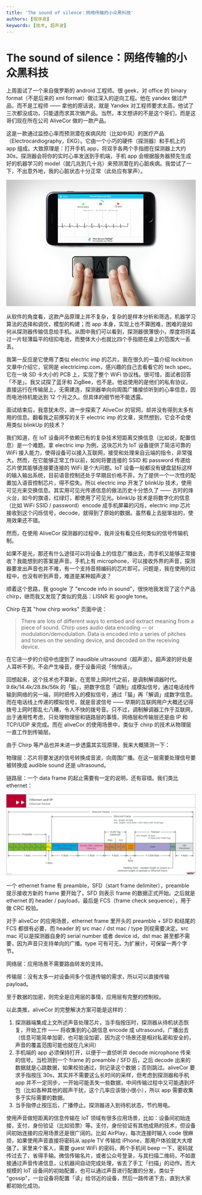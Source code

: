 ```yaml
---
title: 'The sound of silence：网络传输的小众黑科技'
authors: [程序君]
keywords: [技术, 超声波]
---
```


# The sound of silence：网络传输的小众黑科技

上周面试了一个来自俄罗斯的 android 工程师。很 geek，对 office 的 binary format（不是后来的 xml format）做过深入的逆向工程。他在 yandex 做过产品，而不是工程师 —— 拿他的原话说，就是 Yandex 对工程师要求太高，他试了三次都没成功，只能退而求其次做产品。当然，本文想讲的不是这个哥们，而是这哥们现在所在公司 AliveCor 做的一款产品。

这是一款通过监控心率而预测潜在疾病风险（比如中风）的医疗产品（Electrocardiography，EKG）。它由一个小巧的硬件（探测器）和手机上的 app 组成。大致原理是：打开手机 app，将双手各两个手指摁在探测器上大约 30s，探测器会将你的实时心率发送到手机端，手机 app 会根据服务器预先生成好的机器学习的 model（就几兆到几十兆）来预测潜在的心脏疾病。我尝试了一下，不出意外地，我的心脏状态十分正常（此处应有掌声）。

![](assets/kardia-2.jpg)

从软件的角度看，这款产品原理上并不复杂，复杂的是样本分析和筛选，机器学习算法的选择和调优，模型的构建；而 app 本身，实现上也不算困难，困难的是如何从探测器传输信息给手机。从图中我们可以看到，探测器很薄很小，厚度将将盖过一片轻薄扁平的纽扣电池，而整体大小也就比四个手指摁在桌上的范围大一丢丢。

我第一反应是它使用了类似 electric imp 的芯片。我在很久的一篇介绍 lockitron 文章中介绍它，官网是 electricimp.com，感兴趣的自己去看看它的 tech spec。它在一块 SD 卡大小的 PCB 上，实现了整个 WiFi 协议栈。很可惜，面试者回答「不是」。我又试探了蓝牙和 ZigBee，也不是。他说使用的是他们的私有协议，直接运行在传输层上，无需建连，探测器单向向周围广播接侦听到的心率信息，因而电池待机能达到 12 个月之久。但具体的细节他不能透露。

面试结束后，我意犹未尽，进一步探索了 AliveCor 的官网，却并没有得到太多有用的信息。翻看我之前撰写的关于 electric imp 的文章，突然想到，它会不会使用类似 blinkUp 的技术？

我们知道，在 IoT 设备间不依赖已有的复杂技术短距离交换信息（比如说，配置信息）是一个难题。拿 electric imp 为例，这块芯片为 IoT 设备提供了简洁可靠的 WiFi 接入能力，使得设备可以接入互联网，接受和处理来自云端的指令，非常强大。然而，在它能够正常工作以前，如何将要连接的 SSID 和 password 传递给芯片使其能够连接要连接的 WiFi 是个大问题。IoT 设备一般都没有键盘鼠标这样的输入输出系统，目前语音控制还处于早期且价格不菲，为了提供一个一次性的配置加入语音控制芯片，得不偿失。所以 electric imp 开发了 blinkUp 技术，使用可见光来交换信息。其实用可见光传递信息的做法历史十分悠久了 —— 古时的烽火台，如今的旗语，红绿灯，都使用了可见光。blinkUp 技术是将数字化的信息（比如 WiFi SSID / password）encode 成手机屏幕的闪烁，electric imp 芯片接收到这个闪烁信号，decode，就得到了原始的数据。虽然看上去挺笨拙的，使用效果还不错。

然而，在使用 AliveCor 探测器的过程中，我并没有看见任何类似的信号传输机制。

如果不是光，那还有什么途径可以将设备上的信息广播出去，而手机又能够正常接收？我能想到的答案是声音。手机上有 microphone，可以接收外界的声音，探测器要发出声音也并不难，有一个支持音频编码的芯片即可。问题是，我在使用的过程中，也没有听到声音，难道是某种超声波？

顺着这个思路，我 google 了 "encode info in sound"，很快地我发现了这个产品 chirp，继而我又发现了类似的竞品：LISNR 和 google tone。

Chirp 在其 "how chirp works" 页面中说：

> There are lots of different ways to embed and extract meaning from a piece of sound. Chirp uses audio data encoding — or modulation/demodulation. Data is encoded into a series of pitches and tones on the sending device, and decoded on the receiving device.

在它进一步的介绍中也提到了 inaudible ultrasound（超声波）。超声波的好处是人耳听不到，不会产生噪音，便于设备间说「悄悄话」。

回想起来，这个技术也不算新，在宽带上网时代之前，是调制解调器时代。9.6k/14.4k/28.8k/56k 的「猫」，把数字信息「调制」成模拟信号，通过电话线传输到网络的另一端，同时把传入的模拟信号，通过「猫」再「解调」成数字信息。而在电话线上传递的模拟信号，就是音波信号 —— 早期的互联网用户大概还记得拨号上网时那乱七八糟，令人不快的拨号音。只不过，调制解调器工作于互联网，出于通用性考虑，只处理物理层和链路层的事情，网络层和传输层还是由 IP 和 TCP/UDP 来完成。而在 aliveCor 的使用场景中，类似于 chirp 的技术从物理层一直工作到传输层。

由于 Chirp 等产品也并未进一步透露其实现原理，我来大概猜测一下：

物理层：芯片将要发送的信号转换成音波，向周围广播。在这一层需要处理信号要被转换成 audible sound 还是 ultrasound。

链路层：一个 data frame 的起止需要有一定的说明，还有容错。我们类比 ethernet：

![](assets/ethernet_pkt.png)

一个 ethernet frame 有 preamble，SFD（start frame delimiter），preamble 提示接收方新的 frame 要开始了，SFD 则表示 frame 的数据正式开始。之后就是 ethernet 的 header / payload，最后是 FCS（frame check sequence），用于做 CRC 校验。

对于 aliveCor 的应用场景，ethernet frame 里开头的 preamble + SFD 和结尾的 FCS 都很有必要，而 header 的 src mac / dst mac / type 则视需要决定。src mac 可以是探测器自身的 serial number 或者 device id，dst mac 甚至都不需要，因为声音只支持单向的广播。type 可有可无，为扩展计，可保留一两个字节。

网络层：应用场景不需要路由转发的支持。

传输层：没有太多一对设备间多个信道传输的需求，所以可以直接传输 payload。

至于数据的加密，则完全是应用层的事情，应用层有完整的控制权。

以此类推，aliveCor 的完整解决方案可能是这样的：

1. 探测器端集成上文所述声音处理芯片，当手指按压时，探测器从待机状态恢复，开始工作 —— 将收集到的心跳信息 encode 成 ultrasound，广播出去（信息可能简单加密，也可能没加密，因为这个场景还是相对私密和安全的，声音的覆盖范围可能也就在几米间）
2. 手机端的 app 必须保持打开，以便于一直侦听并 decode microphone 传来的信号。当检测到一个 frame 的 preamble / SFD 后，之后 decode 出来的数据就是心跳数据，如果校验通过，则记录这个数据；否则跳过。aliveCor 要求手指按压 30s，其实并不需要这么长时间的采样，但考虑到探测器和手机 app 并不一定同步，一开始可能丢失一些数据，中间传输过程中又可能遇到坏包（比如各种其他的超声干扰，这个几率应该很小很小），所以 app 需要收集多于实际需要的数据。
3. 当手指停止按压后，广播停止。探测器进入到待机状态，节约用电。

使用声音做短距离的信息传输在 IoT 领域有很多应用场景，比如：设备间初始连接，支付，身份验证（比如验票）等。支付，身份验证有其他成熟的技术，但设备间初始连接的应用场景还是很广阔的。比如 AirPlay，每次连接时输入 code 很麻烦，如果使用声音直接将密码从 apple TV 传输给 iPhone，那用户体验就大大增强了。家里来个客人，需要 guest WiFi 的密码，两个手机间 beep 一下，密码就传过去了，省得手输。微信传输名片，或者公众号登录，与其扫描二维码，不如直接通过声音传递信息，让机器间自动完成处理，省去了手工「扫描」的动作。而大规模的 IoT 设备间的初始配置，也可以通过声音进行配置的分发，类似于 "gossip"，一台设备将配置「读」给邻近的设备，然后一路传递下去，直到大家都初始化成功。
